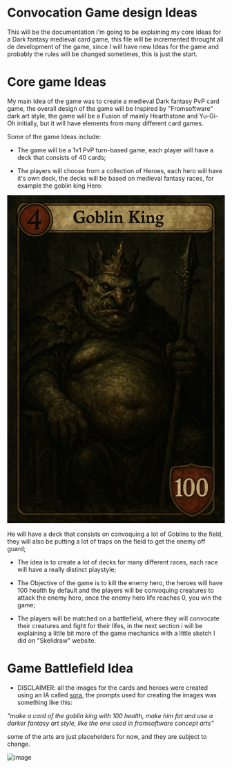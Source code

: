 # Convocation Game design Ideas

This will be the documentation i'm going to be explaining my core Ideas for a Dark fantasy medieval card game, this file will be incremented throught all de development of the game, since I will have new Ideas for the game and probably the rules will be changed sometimes, this is just the start.

# Core game Ideas

My main Idea of the game was to create a medieval Dark fantasy PvP card game, the overall design of the game will be Inspired by "Fromsoftware" dark art style, the game will be a Fusion of mainly Hearthstone and Yu-Gi-Oh initially, but it will have elements from many different card games.

Some of the game Ideas include: 

- The game will be a 1v1 PvP turn-based game, each player will have a deck that consists of 40 cards;

- The players will choose from a collection of Heroes, each hero will have it's own deck, the decks will be based on medieval fantasy races, for example the goblin king Hero: 

<img src="goblin-king.webp" alt="goblin king hero examples" width="600px">

He will have a deck that consists on convoquing a lot of Goblins to the field, they will also be putting a lot of traps on the field to get the enemy off guard;

- The idea is to create a lot of decks for many different races, each race will have a really distinct playstyle;

- The Objective of the game is to kill the enemy hero, the heroes will have 100 health by default and the players will be convoquing creatures to attack the enemy hero, once the enemy hero life reaches 0, you win the game;

- The players will be matched on a battlefield, where they will convocate their
creatures and fight for their lifes, in the next section i will be explaining a little bit more of the game mechanics with a little sketch I did on "Skelidraw" website.

# Game Battlefield Idea

- DISCLAIMER: all the images for the cards and heroes were created using an IA called <a href="https://sora.chatgpt.com/explore">sora</a>, the prompts used for creating the images was something like this: 

<em>"make a card of the goblin king with 100 health, make him fat and use a darker fantasy art style, like the one used in fromsoftware concept arts"</em> 

some of the arts are just placeholders for now, and they are subject to change.

![image](battlefield-prototype.png)
